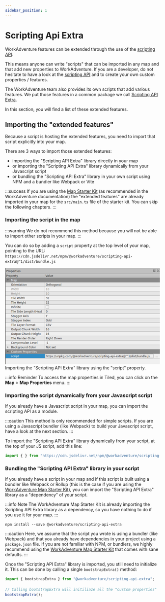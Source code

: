 ```yaml
---
sidebar_position: 1
---
```

# Scripting Api Extra

WorkAdventure features can be extended through the use of the [scripting API](https://docs.workadventu.re/developer/map-scripting/).

This means anyone can write "scripts" that can be imported in any map and that add new properties to WorkAdventure.
If you are a developer, do not hesitate to have a look at the [scripting API](https://docs.workadventu.re/developer/map-scripting/)
and to create your own custom properties / features.

The WorkAdventure team also provides its own scripts that add various features. We put those features
in a common package we call [Scripting API Extra](https://github.com/workadventure/scripting-api-extra).

In this section, you will find a list of these extended features.

## Importing the "extended features"

Because a script is hosting the extended features, you need to import that script explicitly into your map.

There are 3 ways to import those extended features:

- importing the "Scripting API Extra" library directly in your map
- or importing the "Scripting API Extra" library dynamically from your Javascript script
- or bundling the "Scripting API Extra" library in your own script using NPM and a bundler like Webpack or Vite

:::success
If you are using the [Map Starter Kit](https://github.com/workadventure/map-starter-kit) (as recommended in the WorkAdventure documentation) the "extended features" are
already imported in your map for the `src/main.ts` file of the starter kit. You can skip the following chapters.
:::

### Importing the script in the map

:::warning
We do not recommend this method because you will not be able to import other scripts in your map.
:::

You can do so by adding a `script` property at the top level of your map, pointing to the URL:
`https://cdn.jsdelivr.net/npm/@workadventure/scripting-api-extra@^1/dist/bundle.js`

![](images/script.png)
Importing the "Scripting API Extra" library using the "script" property.

:::info Reminder
To access the map properties in Tiled, you can click on the **Map** > **Map Properties** menu.
:::

### Importing the script dynamically from your Javascript script

If you already have a Javascript script in your map, you can import the scripting API as a module.

:::caution
This method is only recommended for simple scripts. If you are using a Javascript bundler (like Webpack) to build your Javascript
script, have a look at the next section.
:::

To import the "Scripting API Extra" library dynamically from your script, at the top of your JS script, add this line:

```javascript
import { } from "https://cdn.jsdelivr.net/npm/@workadventure/scripting-api-extra@^1";
```

### Bundling the "Scripting API Extra" library in your script

If you already have a script in your map and if this script is built using a bundler like Webpack or Rollup
(this is the case if you are using the [WorkAdventure Map Starter Kit](https://github.com/workadventure/map-starter-kit)),
you can import the "Scripting API Extra" library as a "dependency" of your script.

:::info Note
The WorkAdventure Map Starter Kit is already importing the Scripting API Extra library as a dependency, so you
have nothing to do if you use it for your map.
:::

```
npm install --save @workadventure/scripting-api-extra
```

:::caution
Here, we assume that the script you wrote is using a bundler (like Webpack) and that you already have dependencies in
your project using a `package.json` file. If you are not familiar with NPM, or bundlers, we highly recommend using
the [WorkAdventure Map Starter Kit](https://github.com/workadventure/map-starter-kit) that comes
with sane defaults.
:::

Once the "Scripting API Extra" library is imported, you still need to initialize it. This can be done by calling a
single `bootstrapExtra()` method:

```typescript
import { bootstrapExtra } from "@workadventure/scripting-api-extra";

// Calling bootstrapExtra will initiliaze all the "custom properties"
bootstrapExtra();
```
